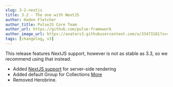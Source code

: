 ```yaml
---
slug: 3-2-nextjs
title: 3.2 - The one with NextJS
author: Haden Fletcher
author_title: PulseJS Core Team
author_url: https://github.com/pulse-framework
author_image_url: https://avatars3.githubusercontent.com/u/33473181?s=460&u=1c645abb85229036303d39f26e9b4e84ef5b0a61&v=4
tags: [changelog, v3]
---
```


This release features NextJS support, however is not as stable as 3.3, so we recommend using that instead.

<!-- truncate -->
- Added [NextJS support](https://nextjs.org/) for server-side rendering
- Added default Group for Collections [More](../collections.md)
- Removed Herobrine.